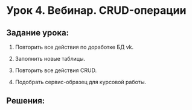 # Урок 4. Вебинар. CRUD-операции

## Задание урока:
1. Повторить все действия по доработке БД vk.
 
2. Заполнить новые таблицы.

3. Повторить все действия CRUD.

4. Подобрать сервис-образец для курсовой работы.

## Решения:
